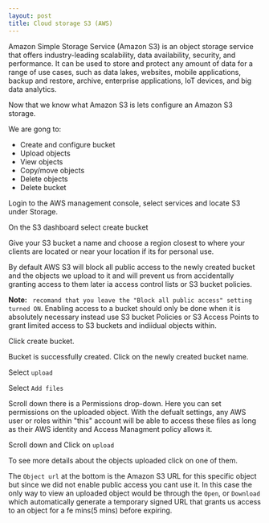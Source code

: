 ```yaml
---
layout: post
title: Cloud storage S3 (AWS)
---
```


Amazon Simple Storage Service (Amazon S3) is an object storage service that offers industry-leading scalability, data availability, security, and performance. It can be used to store and protect any amount of data for a range of use cases, such as data lakes, websites, mobile applications, backup and restore, archive, enterprise applications, IoT devices, and big data analytics.

Now that we know what Amazon S3 is lets configure an Amazon S3 storage.

We are gong to:
- Create and configure bucket
- Upload objects
- View objects
- Copy/move objects
- Delete objects
- Delete bucket

Login to the AWS management console, select services and locate S3 under Storage.

On the S3 dashboard select create bucket 

Give your S3 bucket a name and choose a region closest to where your clients are located or near your location if its for personal use.

By default AWS S3 will block all public access to the newly created bucket and the objects we upload to it and will prevent us from accidentally granting access to them later ia access control lists or S3 bucket policies. 

**Note:** ` recomand that you leave the "Block all public access" setting turned ON`. Enabling access to a bucket should only be done when it is absolutely necessary instead use S3 bucket Policies or S3 Access Points to grant limited access to S3 buckets and indiidual objects within.

Click create bucket.

Bucket is successfully created.
Click on the newly created bucket name.

Select `upload`

Select `Add files`

Scroll down there is a Permissions drop-down. Here you can set permissions on the uploaded object. With the defualt settings, any AWS user or roles within "this" account will be able to access these files as long as their AWS identity and Access Managment policy allows it.

Scroll down and Click on `upload`

To see more details about the objects uploaded click on one of them.

The `Object url` at the bottom is the Amazon S3 URL for this specific object but since we did not enable public access you cant use it. In this case the only way to view an uploaded object would be through the `Open`, or `Download` which automatically generate a temporary signed URL that grants us access to an object for a fe mins(5 mins) before expiring.   
